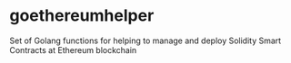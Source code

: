 # goethereumhelper
Set of Golang functions for helping to manage and deploy Solidity Smart Contracts at Ethereum blockchain

